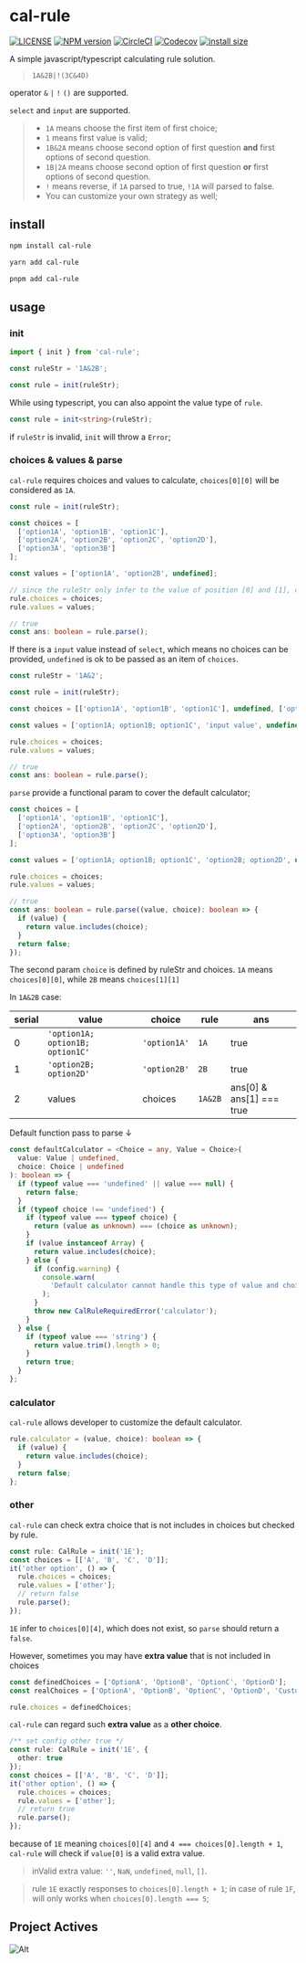 # cal-rule

[![LICENSE](https://img.shields.io/npm/l/cal-rule.svg?sanitize=true)](https://github.com/darkXmo/cal-rule/blob/main/LICENSE)
[![NPM version](https://img.shields.io/npm/v/cal-rule.svg?style=flat)](https://npmjs.com/package/cal-rule)
[![CircleCI](https://circleci.com/gh/darkXmo/cal-rule.svg?style=shield)](https://circleci.com/gh/darkXmo/cal-rule)
[![Codecov](https://badgen.net/codecov/c/github/darkXmo/cal-rule)](https://app.codecov.io/gh/darkXmo/cal-rule)
[![install size](https://badgen.net/packagephobia/install/cal-rule)](https://packagephobia.now.sh/result?p=cal-rule)

A simple javascript/typescript calculating rule solution.

> `1A&2B|!(3C&4D)`

operator `&` `|` `!` `()` are supported.

`select` and `input` are supported.

> - `1A` means choose the first item of first choice;
> - `1` means first value is valid;
> - `1B&2A` means choose second option of first question **and** first options of second question.
> - `1B|2A` means choose second option of first question **or** first options of second question.
> - `!` means reverse, if `1A` parsed to true, `!1A` will parsed to false.
> - You can customize your own strategy as well;

## install

```bash
npm install cal-rule
```

```bash
yarn add cal-rule
```

```bash
pnpm add cal-rule
```

## usage

### init

```javascript
import { init } from 'cal-rule';

const ruleStr = '1A&2B';

const rule = init(ruleStr);
```

While using typescript, you can also appoint the value type of `rule`.

```typescript
const rule = init<string>(ruleStr);
```

if `ruleStr` is invalid, `init` will throw a `Error`;

### choices & values & parse

`cal-rule` requires choices and values to calculate, `choices[0][0]` will be considered as `1A`.

```typescript
const rule = init(ruleStr);

const choices = [
  ['option1A', 'option1B', 'option1C'],
  ['option2A', 'option2B', 'option2C', 'option2D'],
  ['option3A', 'option3B']
];

const values = ['option1A', 'option2B', undefined];

// since the ruleStr only infer to the value of position [0] and [1], choices[2] and values[2] will be ignored.
rule.choices = choices;
rule.values = values;

// true
const ans: boolean = rule.parse();
```

If there is a `input` value instead of `select`, which means no choices can be provided, `undefined` is ok to be passed as an item of `choices`.

```typescript
const ruleStr = '1A&2';

const rule = init(ruleStr);

const choices = [['option1A', 'option1B', 'option1C'], undefined, ['option3A', 'option3B']];

const values = ['option1A; option1B; option1C', 'input value', undefined];

rule.choices = choices;
rule.values = values;

// true
const ans: boolean = rule.parse();
```

`parse` provide a functional param to cover the default calculator;

```typescript
const choices = [
  ['option1A', 'option1B', 'option1C'],
  ['option2A', 'option2B', 'option2C', 'option2D'],
  ['option3A', 'option3B']
];

const values = ['option1A; option1B; option1C', 'option2B; option2D', undefined];

rule.choices = choices;
rule.values = values;

// true
const ans: boolean = rule.parse((value, choice): boolean => {
  if (value) {
    return value.includes(choice);
  }
  return false;
});
```

The second param `choice` is defined by ruleStr and choices. `1A` means `choices[0][0]`, while `2B` means `choices[1][1]`

In `1A&2B` case:

| serial | value                            | choice       | rule    | ans                      |
| ------ | -------------------------------- | ------------ | ------- | ------------------------ |
| 0      | `'option1A; option1B; option1C'` | `'option1A'` | `1A`    | true                     |
| 1      | `'option2B; option2D'`           | `'option2B'` | `2B`    | true                     |
| 2      | values                           | choices      | `1A&2B` | ans[0] & ans[1] === true |

Default function pass to parse ↓

```typescript
const defaultCalculator = <Choice = any, Value = Choice>(
  value: Value | undefined,
  choice: Choice | undefined
): boolean => {
  if (typeof value === 'undefined' || value === null) {
    return false;
  }
  if (typeof choice !== 'undefined') {
    if (typeof value === typeof choice) {
      return (value as unknown) === (choice as unknown);
    }
    if (value instanceof Array) {
      return value.includes(choice);
    } else {
      if (config.warning) {
        console.warn(
          'Default calculator cannot handle this type of value and choice, please define your own calculator by calRule.calculator'
        );
      }
      throw new CalRuleRequiredError('calculator');
    }
  } else {
    if (typeof value === 'string') {
      return value.trim().length > 0;
    }
    return true;
  }
};
```

### calculator

`cal-rule` allows developer to customize the default calculator.

```typescript
rule.calculator = (value, choice): boolean => {
  if (value) {
    return value.includes(choice);
  }
  return false;
};
```

### other

`cal-rule` can check extra choice that is not includes in choices but checked by rule.

```typescript
const rule: CalRule = init('1E');
const choices = [['A', 'B', 'C', 'D']];
it('other option', () => {
  rule.choices = choices;
  rule.values = ['other'];
  // return false
  rule.parse();
});
```

`1E` infer to `choices[0][4]`, which does not exist, so `parse` should return a `false`.

However, sometimes you may have **extra value** that is not included in choices

```typescript
const definedChoices = ['OptionA', 'OptionB', 'OptionC', 'OptionD'];
const realChoices = ['OptionA', 'OptionB', 'OptionC', 'OptionD', 'Custom Input Value: Other'];

rule.choices = definedChoices;
```

`cal-rule` can regard such **extra value** as a **other choice**.

```typescript
/** set config other true */
const rule: CalRule = init('1E', {
  other: true
});
const choices = [['A', 'B', 'C', 'D']];
it('other option', () => {
  rule.choices = choices;
  rule.values = ['other'];
  // return true
  rule.parse();
});
```

because of `1E` meaning `choices[0][4]` and `4 === choices[0].length + 1`, `cal-rule` will check if `value[0]` is a valid extra value.

> inValid extra value: `''`, `NaN`, `undefined`, `null`, `[]`.

> rule `1E` exactly responses to `choices[0].length + 1`;
> in case of rule `1F`, will only works when `choices[0].length === 5`;

## Project Actives

![Alt](https://repobeats.axiom.co/api/embed/070ab5736ffbb0afce1a6c9ebe598032c60730a8.svg 'Repobeats analytics image')
